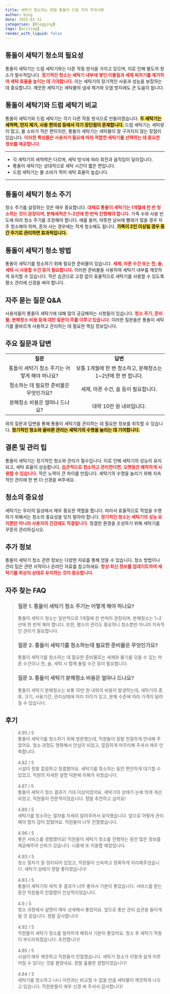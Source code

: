 ```yaml
---
title: 세탁기 청소하는 방법 통돌이 드럼 각각 주의사항
author: bing
date: 2025-01-31
categories: [Blogging]
tags: [writing]
render_with_liquid: false
---
```



<h2 id='통돌이_세탁기_청소_필요성'>통돌이 세탁기 청소의 필요성</h2>

<p>통돌이 세탁기는 드럼 세탁기와는 다른 작동 방식을 가지고 있으며, 이로 인해 별도의 청소가 필수적입니다. <b><span style="color: #ee2323;">정기적인 청소는 세탁기 내부에 쌓인 이물질과 세제 찌꺼기를 제거하여 세탁 효율을 높이는 데 기여합니다.</span></b> 이는 세탁기의 장기적인 사용과 성능을 보장하는 데 중요합니다. 깨끗한 세탁기는 세탁물의 냄새 제거와 오염 방지에도 큰 도움이 됩니다.</p>

<h2 id='통돌이_세탁기와_드럼_세탁기_비교'>통돌이 세탁기와 드럼 세탁기 비교</h2>

<p>통돌이 세탁기와 드럼 세탁기는 각기 다른 작동 방식으로 만들어졌습니다. <b><span style="background-color: #ffe066;">두 세탁기는 세척력, 먼지 제거, 사용 편의성 등에서 각기 장단점이 존재합니다.</span></b> 드럼 세탁기는 세탁량이 많고, 물 소비가 적은 편이지만, 통돌이 세탁기는 세탁물이 잘 구겨지지 않는 장점이 있습니다. <b><span style="color: #ee2323;">이러한 특성들은 사용자가 필요에 따라 적합한 세탁기를 선택하는 데 중요한 정보를 제공합니다.</span></b></p>

<hr />

<ul>
    <li>각 세탁기의 세척력은 다르며, 세탁 방식에 따라 회전과 움직임이 달라집니다.</li>
    <li>통돌이 세탁기는 상대적으로 세탁 시간이 짧은 편입니다.</li>
    <li>드럼 세탁기는 물 소비가 적어 세탁 효율이 높습니다.</li>
</ul>

<hr />

<h2 id='통돌이_세탁기_청소_주기'>통돌이 세탁기 청소 주기</h2>

<p>청소 주기를 설정하는 것은 매우 중요합니다. <b><span style="color: #ee2323;">대체로 통돌이 세탁기는 1개월에 한 번 청소하는 것이 권장되며, 분해세척은 1~2년에 한 번씩 진행해야 합니다.</span></b> 가족 수와 사용 빈도에 따라 청소 주기를 조정해야 합니다. 예를 들어, 따뜻한 날씨에 빨래가 많을 경우 자주 청소해야 하며, 혼자 사는 경우에는 적게 청소해도 됩니다. <b><span style="background-color: #ffe066;">가족이 2인 이상일 경우 중간 주기로 관리하면 효과적입니다.</span></b></p>

<h2 id='통돌이_세탁기_청소_방법'>통돌이 세탁기 청소 방법</h2>

<p>통돌이 세탁기를 청소하기 위해 필요한 준비물이 있습니다. <b><span style="color: #ee2323;">세제, 마른 수건 또는 천, 솔, 세탁 시 사용할 수건 등이 필요합니다.</span></b> 이러한 준비물을 사용하여 세탁기 내부를 깨끗하게 유지할 수 있습니다. 작은 습관으로 고장 없이 효율적으로 세탁기를 사용할 수 있도록 평소 관리에 신경을 써야 합니다.</p>

<h2 id='자주_묻는_질문_QNA'>자주 묻는 질문 Q&A</h2>

<p>사용자들이 통돌이 세탁기에 대해 많이 궁금해하는 사항들이 있습니다. <b><span style="color: #ee2323;">청소 주기, 준비물, 분해청소 비용 등에 대한 질문이 주를 이루고 있습니다.</span></b> 이러한 질문들은 통돌이 세탁기를 올바르게 사용하고 관리하는 데 필요한 핵심 정보입니다.</p>

<h2 id='주요_질문과_답변'>주요 질문과 답변</h2>

<table>
    <tr>
        <td style="text-align: center; height: 17px;"><b>질문</b></td>
        <td style="text-align: center; height: 17px;"><b>답변</b></td>
    </tr>
    <tr>
        <td style="text-align: center; height: 17px;">통돌이 세탁기 청소 주기는 어떻게 해야 하나요?</td>
        <td style="text-align: center; height: 17px;">보통 1개월에 한 번 청소하고, 분해청소는 1~2년에 한 번 합니다.</td>
    </tr>
    <tr>
        <td style="text-align: center; height: 17px;">청소하는 데 필요한 준비물은 무엇인가요?</td>
        <td style="text-align: center; height: 17px;">세제, 마른 수건, 솔 등이 필요합니다.</td>
    </tr>
    <tr>
        <td style="text-align: center; height: 17px;">분해청소 비용은 얼마나 드나요?</td>
        <td style="text-align: center; height: 17px;">대략 10만 원 내외입니다.</td>
    </tr>
</table>

<p>위의 질문과 답변을 통해 통돌이 세탁기를 관리하는 데 필요한 정보를 취득할 수 있습니다. <b><span style="background-color: #ffe066;">정기적인 청소와 올바른 관리는 세탁기의 수명을 늘리는 데 기여합니다.</span></b></p>

<h2 id='결론 및 관리_팁'>결론 및 관리 팁</h2>

<p>통돌이 세탁기는 정기적인 청소와 관리가 필수입니다. 이로 인해 세탁기의 성능이 유지되고, 세탁 효율이 상승합니다. <b><span style="color: #ee2323;">습관적으로 청소하고 관리한다면, 오랫동안 쾌적하게 사용할 수 있습니다.</span></b> 작은 노력이 큰 차이를 만듭니다. 세탁기의 수명을 늘리기 위해 지속적인 관리에 한 번 더 신경을 써주세요.</p>

<h2 id='청소의_중요성'>청소의 중요성</h2>

<p>세탁기는 우리의 일상에서 매우 중요한 역할을 합니다. 따라서 효율적으로 작업을 수행하기 위해서는 청소의 중요성을 잊지 말아야 합니다. <b><span style="color: #ee2323;">정기적인 청소는 세탁기의 성능 유지뿐만 아니라 사용자의 건강에도 직결됩니다.</span></b> 청결한 환경을 조성하기 위해 세탁기를 꾸준히 관리하십시오.</p>

<h2 id='추가_정보'>추가 정보</h2>

<p>통돌이 세탁기 청소 관련 정보는 다양한 자료를 통해 얻을 수 있습니다. 청소 방법이나 관리 팁은 관련 서적이나 온라인 자료를 참고하세요. <b><span style="color: #ee2323;">항상 최신 정보를 업데이트하여 세탁기를 최상의 상태로 유지하는 것이 중요합니다.</span></b></p>


<h2 id='자주_찾는_FAQ'>자주 찾는 FAQ</h2>
<div itemscope="" itemtype="https://schema.org/FAQPage"> 
<blockquote> 
<div itemscope="" itemprop="mainEntity" itemtype="https://schema.org/Question"> 
<h3 itemprop="name">질문 1. 통돌이 세탁기 청소 주기는 어떻게 해야 하나요?</h3> 
<div itemscope="" itemprop="acceptedAnswer" itemtype="https://schema.org/Answer"> 
<span itemprop="text"> 
<p>통돌이 세탁기 청소는 일반적으로 1개월에 한 번씩이 권장되며, 분해청소는 1~2년에 한 번씩 해야 합니다. 또한, 평소의 관리도 중요하니 청소뿐만 아니라 지속적인 관리가 필요합니다.</p> 
</span> 
</div> 
</div> 

<div itemscope="" itemprop="mainEntity" itemtype="https://schema.org/Question"> 
<h3 itemprop="name">질문 2. 통돌이 세탁기를 청소하는데 필요한 준비물은 무엇인가요?</h3> 
<div itemscope="" itemprop="acceptedAnswer" itemtype="https://schema.org/Answer"> 
<span itemprop="text"> 
<p>통돌이 세탁기를 청소하는 데 필요한 준비물로는 세제와 물기를 닦을 수 있는 마른 수건이나 천, 솔, 세탁 시 함께 돌릴 수건 등이 필요합니다.</p> 
</span> 
</div> 
</div> 

<div itemscope="" itemprop="mainEntity" itemtype="https://schema.org/Question"> 
<h3 itemprop="name">질문 3. 통돌이 세탁기 분해청소 비용은 얼마나 드나요?</h3> 
<div itemscope="" itemprop="acceptedAnswer" itemtype="https://schema.org/Answer"> 
<span itemprop="text"> 
<p>통돌이 세탁기 분해청소는 보통 10만 원 내외의 비용이 발생하는데, 세탁기의 종류, 크기, 사용기간, 관리상태에 따라 차이가 있고, 분해 수준에 따라 가격이 달라질 수 있습니다.</p> 
</span> 
</div> 
</div> 
</blockquote> 
</div>
<h2 id='후기'>후기</h2>
<div itemscope itemtype="https://schema.org/Product">
  <blockquote>
  <div itemprop="review" itemscope itemtype="https://schema.org/Review">
      <div itemprop="reviewRating" itemscope itemtype="https://schema.org/Rating"> <span itemprop="ratingValue">4.95</span> / <span itemprop="bestRating">5</span> </div>
      <span itemprop="reviewBody">통돌이 세탁기를 청소하기 위해 방문했는데, 직원들이 정말 친절하게 안내해 주었어요. 청소 과정도 명확해서 안심이 되었고, 깔끔하게 마무리해 주셔서 매우 만족합니다.</span>
  </div>
  <br>
  <div itemprop="review" itemscope itemtype="https://schema.org/Review">
      <div itemprop="reviewRating" itemscope itemtype="https://schema.org/Rating"> <span itemprop="ratingValue">4.82</span> / <span itemprop="bestRating">5</span> </div>
      <span itemprop="reviewBody">시설이 정말 깔끔하고 청결했어요. 세탁기를 청소하는 동안 편안하게 대기할 수 있었고, 직원의 자세한 설명 덕분에 이해가 쉬웠습니다.</span>
  </div>
  <br>
  <div itemprop="review" itemscope itemtype="https://schema.org/Review">
      <div itemprop="reviewRating" itemscope itemtype="https://schema.org/Rating"> <span itemprop="ratingValue">4.87</span> / <span itemprop="bestRating">5</span> </div>
      <span itemprop="reviewBody">통돌이 세탁기 청소 결과가 기대 이상이었어요. 세탁기의 상태가 눈에 띄게 개선되었고, 직원들이 전문적이었습니다. 정말 추천하고 싶어요!</span>
  </div>
  <br>
  <div itemprop="review" itemscope itemtype="https://schema.org/Review">
      <div itemprop="reviewRating" itemscope itemtype="https://schema.org/Rating"> <span itemprop="ratingValue">4.89</span> / <span itemprop="bestRating">5</span> </div>
      <span itemprop="reviewBody">세탁기를 청소하는 절차를 자세히 알려주어서 유익했습니다. 앞으로 어떻게 관리해야 할지 감이 잡혔어요. 직원들이 너무 친절했습니다.</span>
  </div>
  <br>
  <div itemprop="review" itemscope itemtype="https://schema.org/Review">
      <div itemprop="reviewRating" itemscope itemtype="https://schema.org/Rating"> <span itemprop="ratingValue">4.96</span> / <span itemprop="bestRating">5</span> </div>
      <span itemprop="reviewBody">좋은 서비스를 경험했어요! 직원들이 세탁기 청소를 진행하는 동안 많은 정보를 제공해주어 신뢰가 갔습니다. 나중에 또 이용할 예정입니다.</span>
  </div>
  <br>
  <div itemprop="review" itemscope itemtype="https://schema.org/Review">
      <div itemprop="reviewRating" itemscope itemtype="https://schema.org/Rating"> <span itemprop="ratingValue">4.93</span> / <span itemprop="bestRating">5</span> </div>
      <span itemprop="reviewBody">청소 절차가 잘 정리되어 있었고, 직원들이 신속하고 정확하게 처리해주셨습니다. 세탁기 상태가 정말 좋아졌습니다!</span>
  </div>
  <br>
  <div itemprop="review" itemscope itemtype="https://schema.org/Review">
      <div itemprop="reviewRating" itemscope itemtype="https://schema.org/Rating"> <span itemprop="ratingValue">4.83</span> / <span itemprop="bestRating">5</span> </div>
      <span itemprop="reviewBody"> 통돌이 세탁기의 세척 후 결과가 너무 좋아서 기분이 좋았습니다. 서비스를 받는 동안 직원들의 친절함이 인상적이었습니다.</span>
  </div>
  <br>
  <div itemprop="review" itemscope itemtype="https://schema.org/Review">
      <div itemprop="reviewRating" itemscope itemtype="https://schema.org/Rating"> <span itemprop="ratingValue">4.9</span> / <span itemprop="bestRating">5</span> </div>
      <span itemprop="reviewBody">청소 과정에서 설명이 매우 상세해서 좋았어요. 앞으로 좋은 관리 습관을 들이게 될 것 같습니다. 정말 감사합니다!</span>
  </div>
  <br>
  <div itemprop="review" itemscope itemtype="https://schema.org/Review">
      <div itemprop="reviewRating" itemscope itemtype="https://schema.org/Rating"> <span itemprop="ratingValue">4.92</span> / <span itemprop="bestRating">5</span> </div>
      <span itemprop="reviewBody">직원들이 세탁기 청소를 철저하게 해줘서 기분이 좋았어요. 청소 후 세탁기 작동이 부드러워졌습니다. 추천합니다!</span>
  </div>
  <br>
  <div itemprop="review" itemscope itemtype="https://schema.org/Review">
      <div itemprop="reviewRating" itemscope itemtype="https://schema.org/Rating"> <span itemprop="ratingValue">4.85</span> / <span itemprop="bestRating">5</span> </div>
      <span itemprop="reviewBody">시설이 매우 깨끗하고 직원들이 친절했습니다. 세탁기 청소가 이렇게 쉽게 이루어질 수 있다는 것을 몰랐네요. 정말 훌륭한 경험이었습니다!</span>
  </div>
  <br>
  <div itemprop="review" itemscope itemtype="https://schema.org/Review">
      <div itemprop="reviewRating" itemscope itemtype="https://schema.org/Rating"> <span itemprop="ratingValue">4.84</span> / <span itemprop="bestRating">5</span> </div>
      <span itemprop="reviewBody">세탁기를 청소하고 나니 이전과는 비교할 수 없을 만큼 세탁물이 깨끗하게 나오고 있습니다. 직원분들이 매우 신경 써 주셔서 감사합니다!</span>
  </div>
  </blockquote>
</div>
